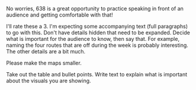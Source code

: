 No worries, 638 is a great opportunity to practice speaking in front of an audience and getting comfortable with that!

I'll rate these a 3.  I'm expecting some accompanying text (full paragraphs) to go with this.  Don't have details hidden that need to be expanded.  Decide what is important for the audience to know, then say that.  For example, naming the four routes that are off during the week is probably interesting.  The other details are a bit much.

Please make the maps smaller.

Take out the table and bullet points.  Write text to explain what is important about the visuals you are showing.
